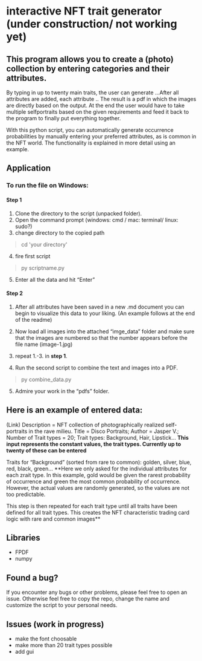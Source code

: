 # interactive NFT trait generator (under construction/ not working yet)

## This program allows you to create a (photo) collection by entering categories and their attributes.
By typing in up to twenty main traits, the user can generate ...After all attributes are added, each attribute ..
The result is a pdf in which the images are directly based on the output.  At the end the user would have to take multiple selfportraits based on the given requirements and feed it back to the program to finally put everything together.

With this python script, you can automatically generate occurrence probabilities by manually entering your preferred attributes, as is common in the NFT world. The functionality is explained in more detail using an example.

## Application
### To run the file on Windows:
#### Step 1
1. Clone the directory to the script (unpacked folder).
2. Open the command prompt (windows: cmd / mac: terminal/ linux: sudo?)
3. change directory to the copied path
  >cd 'your directory'

4. fire first script
  >py scriptname.py

5. Enter all the data and hit “Enter”

#### Step 2

1. After all attributes have been saved in a new .md document you can begin to visualize this data to your liking. (An example follows at the end of the readme)

2. Now load all images into the attached “imge_data” folder and make sure that the images are numbered so that the number appears before the file name (image-1.jpg)

3. repeat 1.-3. in **step 1**.

4. Run the second script to combine the text and images into a PDF.
>py combine_data.py

5. Admire your work in the “pdfs” folder.

## Here is an example of entered data:
(Link)
Description = NFT collection of photographically realized self-portraits in the rave milieu.
Title = Disco Portraits;
Author = Jasper V.;
Number of Trait types = 20;
Trait types: Background, Hair, Lipstick…
**This input represents the constant values, the trait types. Currently up to twenty of these can be entered**

Traits for “Background” (sorted from rare to common): golden, silver, blue, red, black, green…
**Here we only asked for the individual attributes for each zrait type. In this example, gold would be given the rarest probability of occurrence and green the most common probability of occurrence. However, the actual values are randomly generated, so the values are not too predictable.

This step is then repeated for each trait type until all traits have been defined for all trait types. This creates the NFT characteristic trading card logic with rare and common images**

## Libraries 
- FPDF
- numpy

## Found a bug?
If you encounter any bugs or other problems, please feel free to open an issue. Otherwise feel free to copy the repo, change the name and customize the script to your personal needs.

## Issues (work in progress)
- make the font choosable
- make more than 20 trait types possible
- add gui
